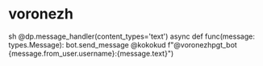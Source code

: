 # voronezh
sh
@dp.message_handler(content_types='text')
async def func(message: types.Message):
bot.send_message @kokokud f"@voronezhpgt_bot {message.from_user.username}:{message.text}")
